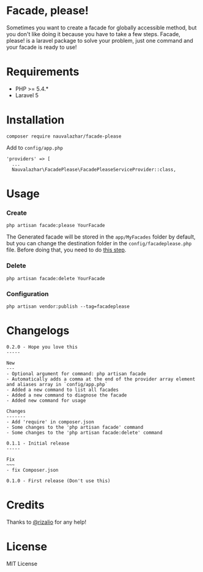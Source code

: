 # Facade, please!
Sometimes you want to create a facade for globally accessible method, but you don't like doing it because you have to take a few steps. Facade, please! is a laravel package to solve your problem, just one command and your facade is ready to use!

# Requirements
- PHP >= 5.4.*
- Laravel 5

# Installation
```
composer require nauvalazhar/facade-please
```
Add to `config/app.php`
```
'providers' => [
  ...
  Nauvalazhar\FacadePlease\FacadePleaseServiceProvider::class,
```

# Usage
### Create
```
php artisan facade:please YourFacade
```
The Generated facade will be stored in the `app/MyFacades` folder by default, but you can change the destination folder in the `config/facadeplease.php` file. Before doing that, you need to do [this step](#configuration).

### Delete
```
php artisan facade:delete YourFacade
```

### Configuration
```
php artisan vendor:publish --tag=facadeplease
```

# Changelogs
```
0.2.0 - Hope you love this
-----

New
---
- Optional argument for command: php artisan facade
- Automatically adds a comma at the end of the provider array element and aliases array in `config/app.php`
- Added a new command to list all facades
- Added a new command to diagnose the facade
- Added new command for usage 

Changes
-------
- Add 'require' in composer.json
- Some changes to the 'php artisan facade' command
- Some changes to the 'php artisan facade:delete' command

0.1.1 - Initial release
-----

Fix
~~~
- fix Composer.json

0.1.0 - First release (Don't use this)
```

# Credits
Thanks to [@rizalio](https://github.com/rizalio) for any help!

# License
MIT License
